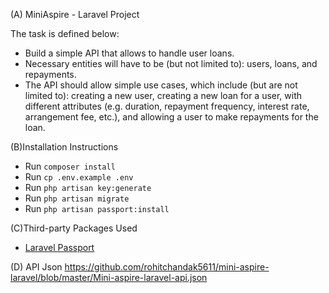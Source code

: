(A) MiniAspire - Laravel Project


The task is defined below:

 - Build a simple API that allows to handle user loans.
 - Necessary entities will have to be (but not limited to): users, loans, and repayments.
 - The API should allow simple use cases, which include (but are not limited to): creating a new user, creating a new loan for a user, with different attributes (e.g. duration, repayment frequency, interest rate, arrangement fee, etc.), and allowing a user to make repayments for the loan.
 

(B)Installation Instructions

- Run `composer install`
- Run `cp .env.example .env`
- Run `php artisan key:generate`
- Run `php artisan migrate`
- Run `php artisan passport:install`


(C)Third-party Packages Used

- [Laravel Passport](https://laravel.com/docs/passport)

(D) API Json
https://github.com/rohitchandak5611/mini-aspire-laravel/blob/master/Mini-aspire-laravel-api.json

